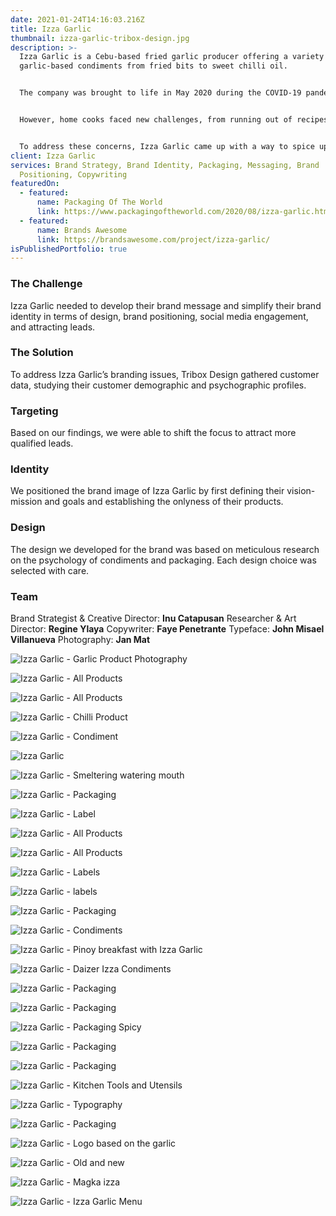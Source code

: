 ```yaml
---
date: 2021-01-24T14:16:03.216Z
title: Izza Garlic
thumbnail: izza-garlic-tribox-design.jpg
description: >-
  Izza Garlic is a Cebu-based fried garlic producer offering a variety of
  garlic-based condiments from fried bits to sweet chilli oil.


  The company was brought to life in May 2020 during the COVID-19 pandemic when, in addition to the virus itself, food became a primary source of concern. With dining out no longer being a practical option, many came to rely on home-cooked meals.


  However, home cooks faced new challenges, from running out of recipes and ideas to finding the task tedious and becoming a chore.


  To address these concerns, Izza Garlic came up with a way to spice up homemade meals and simplify home cooking and meal prepping for everyone in the city.
client: Izza Garlic
services: Brand Strategy, Brand Identity, Packaging, Messaging, Brand
  Positioning, Copywriting
featuredOn:
  - featured:
      name: Packaging Of The World
      link: https://www.packagingoftheworld.com/2020/08/izza-garlic.html
  - featured:
      name: Brands Awesome
      link: https://brandsawesome.com/project/izza-garlic/
isPublishedPortfolio: true
---
```

### The Challenge

Izza Garlic needed to develop their brand message and simplify their brand identity in terms of design, brand positioning, social media engagement, and attracting leads.

### The Solution

To address Izza Garlic’s branding issues, Tribox Design gathered customer data, studying their customer demographic and psychographic profiles.

### Targeting

Based on our findings, we were able to shift the focus to attract more qualified leads.

### Identity

We positioned the brand image of Izza Garlic by first defining their vision-mission and goals and establishing the onlyness of their products.

### Design

The design we developed for the brand was based on meticulous research on the psychology of condiments and packaging. Each design choice was selected with care.

### **Team**

Brand Strategist & Creative Director: **Inu Catapusan**
Researcher & Art Director: **Regine Ylaya**
Copywriter: **Faye Penetrante**
Typeface: **John Misael Villanueva**
Photography: **Jan Mat**

![Izza Garlic - Garlic Product Photography](izza-1.jpg "Izza Garlic - Garlic Product Photography")

![Izza Garlic - All Products](izza-2.jpg)

![Izza Garlic - All Products](izza-3.jpg)

![Izza Garlic - Chilli Product](izza-4.jpg)

![Izza Garlic - Condiment](izza-5.jpg)

![Izza Garlic](izza-6.jpg)

![Izza Garlic - Smeltering watering mouth](izza-7.jpg)

![Izza Garlic - Packaging](izza-8.jpg)

![Izza Garlic - Label](izza-9.jpg)

![Izza Garlic - All Products](izza-10.jpg)

![Izza Garlic - All Products](izza-11.jpg)

![Izza Garlic - Labels](izza-12.jpg)

![Izza Garlic - labels](izza-13.jpg)

![Izza Garlic - Packaging](izza-15.jpg "Izza Garlic - Packaging")

![Izza Garlic - Condiments](izza-16.jpg "Izza Garlic - Condiments")

![Izza Garlic - Pinoy breakfast with Izza Garlic](izza-17.jpg "Izza Garlic - Pinoy breakfast with Izza Garlic")

![Izza Garlic - Daizer Izza Condiments](izza-18.jpg "Izza Garlic - Daizer Izza Condiments")

![Izza Garlic - Packaging](izza-19.jpg "Izza Garlic - Packaging")

![Izza Garlic - Packaging](izza-20.jpg "Izza Garlic - Packaging")

![Izza Garlic - Packaging Spicy](izza-21.jpg "Izza Garlic - Packaging Spicy")

![Izza Garlic - Packaging](izza-22.jpg "Izza Garlic - Packaging")

![Izza Garlic - Packaging](izza-23.jpg "Izza Garlic - Packaging")

![Izza Garlic - Kitchen Tools and Utensils](izza-24.jpg "Izza Garlic - Kitchen Tools and Utensils")

![Izza Garlic - Typography](izza-25.jpg "Izza Garlic - Typography")

![Izza Garlic - Packaging](izza-26.jpg "Izza Garlic - Packaging")

![Izza Garlic - Logo based on the garlic](izza-27.jpg "Izza Garlic - Logo based on the garlic")

![Izza Garlic - Old and new](izza-28.jpg "Izza Garlic - Old and new")

![Izza Garlic - Magka izza](izza-29.jpg "Izza Garlic - Magka izza")

![Izza Garlic - Izza Garlic Menu](izza-30.jpg "Izza Garlic - Izza Garlic Menu")